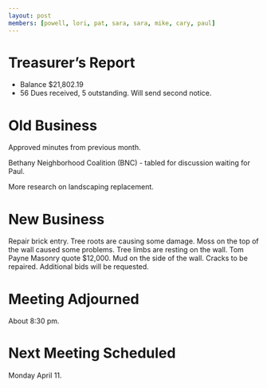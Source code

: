 ```yaml
---
layout: post
members: [powell, lori, pat, sara, sara, mike, cary, paul]
---
```

# Treasurer’s Report

* Balance $21,802.19
* 56 Dues received, 5 outstanding.  Will send second notice.

# Old Business

Approved minutes from previous month.

Bethany Neighborhood Coalition (BNC) - tabled for discussion waiting for Paul.

More research on landscaping replacement.  

# New Business

Repair brick entry.  Tree roots are causing some damage.  Moss on the top of the wall caused some problems.
Tree limbs are resting on the wall.
Tom Payne Masonry quote $12,000.
Mud on the side of the wall.
Cracks to be repaired.
Additional bids will be requested.

# Meeting Adjourned
About 8:30 pm.

# Next Meeting Scheduled
Monday April 11.

